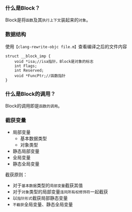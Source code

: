### 什么是Block？

Block是将`函数`及其`执行上下文`装起来的`对象`。

### 数据结构

使用`【clang-rewrite-objc file.m】`查看编译之后的文件内容

    struct __block_imp {
        void *isa;//isa指针，Block是对象的标志
        int Flags;
        int Reserved;
        void *FuncPtr;//函数指针
    }

### 什么是Block的调用？

Block的调用即是`函数的调用`。

### 截获变量
 
 * 局部变量
   * 基本数据类型
   * 对象类型
 * 静态局部变量
 * 全局变量
 * 静态全局变量

截获原则：

* 对于`基本数据`类型的`局部变量`截获其值
* 对于`对象`类型的局部变量`连同所有权修饰符`一起截获
* 以`指针形式`截获局部静态变量
* `不截获`全局变量、静态全局变量


